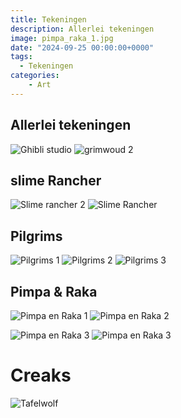 ```yaml
---
title: Tekeningen
description: Allerlei tekeningen
image: pimpa_raka_1.jpg
date: "2024-09-25 00:00:00+0000"
tags:
  - Tekeningen
categories:
    - Art
---
```



## Allerlei tekeningen

![](/posts/tekeningen/img20240924_10451137.jpg "Ghibli studio") 
![](/posts/tekeningen/mug.jpg "grimwoud 2") 

## slime Rancher

![](/posts/tekeningen/machine.jpg "Slime rancher 2") 
![](/posts/tekeningen/sleutel.jpg "Slime Rancher")

## Pilgrims

![](/posts/tekeningen/pilgrims_duivel_rebus.jpg "Pilgrims 1") 
![](/posts/tekeningen/pilgrims_duivel2.jpg "Pilgrims 2") 
![](/posts/tekeningen/pilgrims_duivel3.jpg "Pilgrims 3")

## Pimpa & Raka

![](/posts/tekeningen/pimpa_raka_0.jpg "Pimpa en Raka 1") 
![](/posts/tekeningen/pimpa_raka_1.jpg "Pimpa en Raka 2")

![](/posts/tekeningen/pimpa_raka_2.jpg "Pimpa en Raka 3")
![](/posts/tekeningen/pimpa_raka_3.jpg "Pimpa en Raka 3")

# Creaks

![](/posts/tekeningen/tafelwolf.jpg "Tafelwolf")
